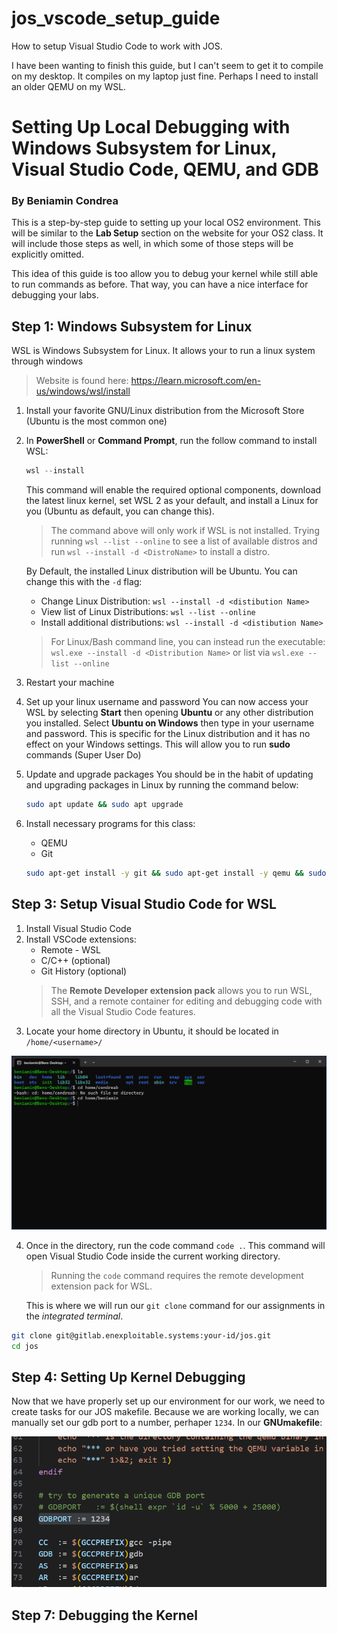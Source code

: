 # jos_vscode_setup_guide
How to setup Visual Studio Code to work with JOS.

I have been wanting to finish this guide, but I can't seem to get it to compile on my desktop. It compiles on my laptop just fine. Perhaps I need to install an older QEMU on my WSL.


# Setting Up Local Debugging with Windows Subsystem for Linux, Visual Studio Code, QEMU, and GDB
### By Beniamin Condrea

This is a step-by-step guide to setting up your local OS2 environment. This will be similar to the **Lab Setup** section on the website for your OS2 class. It will include those steps as well, in which some of those steps will be explicitly omitted.

This idea of this guide is too allow you to debug your kernel while still able to run commands as before. That way, you can have a nice interface for debugging your labs.

## Step 1: Windows Subsystem for Linux
WSL is Windows Subsystem for Linux. It allows your to run a linux system through windows
> Website is found here: https://learn.microsoft.com/en-us/windows/wsl/install
1. Install your favorite GNU/Linux distribution from the Microsoft Store (Ubuntu is the most common one)
2. In **PowerShell** or **Command Prompt**, run the follow command to install WSL:
   ```powershell
   wsl --install
   ```
   This command will enable the required optional components, download the latest linux kernel, set WSL 2 as your default, and install a Linux for you (Ubuntu as default, you can change this).
   > The command above will only work if WSL is not installed. Trying running
   > `
   > wsl --list --online
   > `
   > to see a list of available distros and run
   > `
   > wsl --install -d <DistroName>
   > `
   > to install a distro.

   By Default, the installed Linux distribution will be Ubuntu. You can change this with the `-d` flag:
   - Change Linux Distribution: `wsl --install -d <distibution Name>`
   - View list of Linux Distributions: `wsl --list --online`
   - Install additional distributions: `wsl --install -d <distibution Name>`

   > For Linux/Bash command line, you can instead run the executable: `wsl.exe --install -d <Distribution Name>` or list via `wsl.exe --list --online`

2. Restart your machine
3. Set up your linux username and password
    You can now access your WSL by selecting **Start** then opening **Ubuntu** or any other distribution you installed. Select **Ubuntu on Windows** then type in your username and password. This is specific for the Linux distribution and it has no effect on your Windows settings. This will allow you to run **sudo** commands (Super User Do)

4. Update and upgrade packages
    You should be in the habit of updating and upgrading packages in Linux by running the command below:
    ```Bash
    sudo apt update && sudo apt upgrade
    ```
5. Install necessary programs for this class:
    - QEMU
    - Git
    ```Bash
    sudo apt-get install -y git && sudo apt-get install -y qemu && sudo apt-get install -y qemu-system-i386
    ```
## Step 3: Setup Visual Studio Code for WSL
1. Install Visual Studio Code
2. Install VSCode extensions:
   - Remote - WSL
   - C/C++ (optional)
   - Git History (optional)
    > The **Remote Developer extension pack** allows you to run WSL, SSH, and a remote container for editing and debugging code with all the Visual Studio Code features.
3. Locate your home directory in Ubuntu, it should be located in `/home/<username>/`

![Alt text](images/ubuntu_home.png)

4. Once in the directory, run the code command `code .`. This command will open Visual Studio Code inside the current working directory.
    > Running the `code` command requires the remote development extension pack for WSL.

    This is where we will run our `git clone` command for our assignments in the *integrated terminal*.

```bash
git clone git@gitlab.enexploitable.systems:your-id/jos.git
cd jos
```

## Step 4: Setting Up Kernel Debugging

Now that we have properly set up our environment for our work, we need to create tasks for our JOS makefile. Because we are working locally, we can manually set our gdb port to a number, perhaper `1234`. In our **GNUmakefile**:


![Alt text](images/gdb%20port.png)


## Step 7: Debugging the Kernel